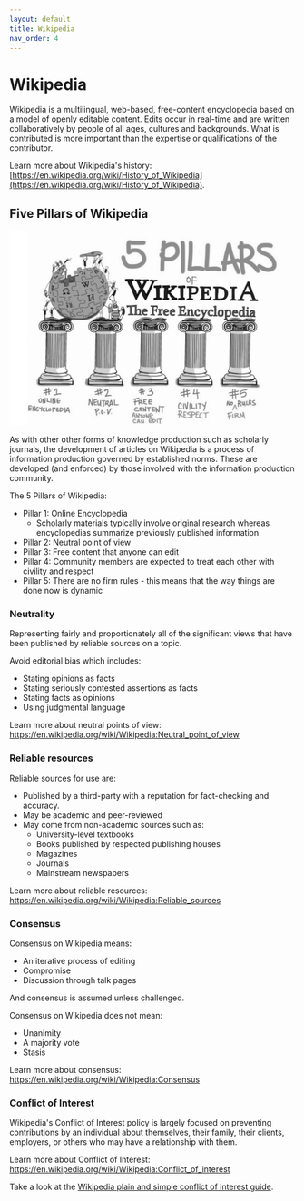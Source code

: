 ```yaml
---
layout: default
title: Wikipedia
nav_order: 4
---
```

# Wikipedia
Wikipedia is a multilingual, web-based, free-content encyclopedia based on a model of openly editable content.
Edits occur in real-time and are written collaboratively by people of all ages, cultures and backgrounds. What is contributed is more important than the expertise or qualifications of the contributor.

Learn more about Wikipedia's history: [https://en.wikipedia.org/wiki/History_of_Wikipedia](https://en.wikipedia.org/wiki/History_of_Wikipedia).

## Five Pillars of Wikipedia
<img src="images/five-pillars-wikipedia.png" alt="Five Pillars of Wikipedia" width="800" height="auto">

As with other other forms of knowledge production such as scholarly journals, the development of articles on Wikipedia is a process of information production governed by established norms. These are developed (and enforced) by those involved with the information production community.

The 5 Pillars of Wikipedia:
* Pillar 1: Online Encyclopedia
  * Scholarly materials typically involve original research whereas encyclopedias summarize previously published information
* Pillar 2: Neutral point of view
* Pillar 3: Free content that anyone can edit
* Pillar 4: Community members are expected to treat each other with civility and respect
* Pillar 5: There are no firm rules - this means that the way things are done now is dynamic

### Neutrality
Representing fairly and proportionately all of the significant views that have been published by reliable sources on a topic.

Avoid editorial bias which includes:
* Stating opinions as facts
* Stating seriously contested assertions as facts
* Stating facts as opinions
* Using judgmental language

Learn more about neutral points of view: https://en.wikipedia.org/wiki/Wikipedia:Neutral_point_of_view

### Reliable resources
Reliable sources for use are:
* Published by a third-party with a reputation for fact-checking and accuracy.
* May be academic and peer-reviewed
* May come from non-academic sources such as:
  * University-level textbooks
  * Books published by respected publishing houses
  * Magazines
  * Journals
  * Mainstream newspapers

Learn more about reliable resources: https://en.wikipedia.org/wiki/Wikipedia:Reliable_sources

### Consensus
Consensus on Wikipedia means:
* An iterative process of editing
* Compromise
* Discussion through talk pages

And consensus is assumed unless challenged.

Consensus on Wikipedia does not mean:
* Unanimity
* A majority vote
* Stasis

Learn more about consensus: https://en.wikipedia.org/wiki/Wikipedia:Consensus

### Conflict of Interest
Wikipedia's Conflict of Interest policy is largely focused on preventing contributions by an individual about themselves, their family, their clients, employers, or others who may have a relationship with them.

Learn more about Conflict of Interest: https://en.wikipedia.org/wiki/Wikipedia:Conflict_of_interest

Take a look at the [Wikipedia plain and simple conflict of interest guide](https://en.wikipedia.org/wiki/Wikipedia:Plain_and_simple_conflict_of_interest_guide).
